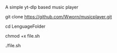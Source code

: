 A simple yt-dlp based music player

git clone https://github.com/Wworn/musicplayer.git

cd LenguageFolder

chmod +x file.sh

./file.sh
